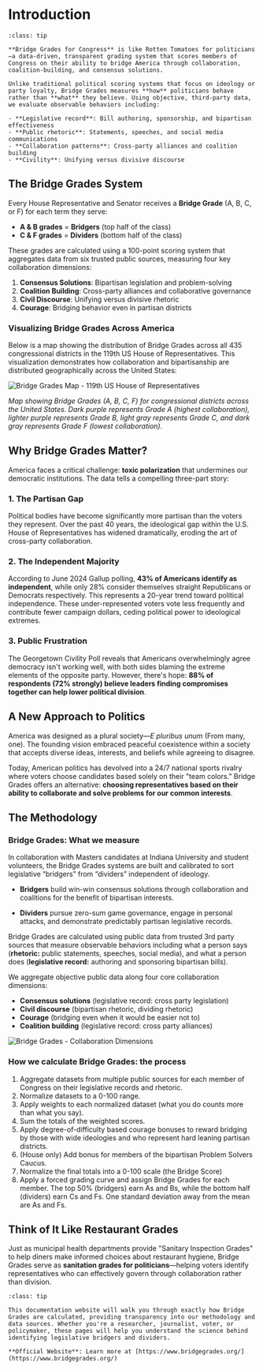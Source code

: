 # **Introduction**

```{admonition} What is Bridge Grades?
:class: tip

**Bridge Grades for Congress** is like Rotten Tomatoes for politicians—a data-driven, transparent grading system that scores members of Congress on their ability to bridge America through collaboration, coalition-building, and consensus solutions.

Unlike traditional political scoring systems that focus on ideology or party loyalty, Bridge Grades measures **how** politicians behave rather than **what** they believe. Using objective, third-party data, we evaluate observable behaviors including:

- **Legislative record**: Bill authoring, sponsorship, and bipartisan effectiveness
- **Public rhetoric**: Statements, speeches, and social media communications
- **Collaboration patterns**: Cross-party alliances and coalition building
- **Civility**: Unifying versus divisive discourse
```

## **The Bridge Grades System**

Every House Representative and Senator receives a **Bridge Grade** (A, B, C, or F) for each term they serve:

- **A & B grades** = **Bridgers** (top half of the class)
- **C & F grades** = **Dividers** (bottom half of the class)

These grades are calculated using a 100-point scoring system that aggregates data from six trusted public sources, measuring four key collaboration dimensions:

1. **Consensus Solutions**: Bipartisan legislation and problem-solving
2. **Coalition Building**: Cross-party alliances and collaborative governance
3. **Civil Discourse**: Unifying versus divisive rhetoric
4. **Courage**: Bridging behavior even in partisan districts

### **Visualizing Bridge Grades Across America**

Below is a map showing the distribution of Bridge Grades across all 435 congressional districts in the 119th US House of Representatives. This visualization demonstrates how collaboration and bipartisanship are distributed geographically across the United States:

![Bridge Grades Map - 119th US House of Representatives](INTRO_IMAGE.png)

*Map showing Bridge Grades (A, B, C, F) for congressional districts across the United States. Dark purple represents Grade A (highest collaboration), lighter purple represents Grade B, light gray represents Grade C, and dark gray represents Grade F (lowest collaboration).*

## **Why Bridge Grades Matter?**

America faces a critical challenge: **toxic polarization** that undermines our democratic institutions. The data tells a compelling three-part story:

### **1. The Partisan Gap**
Political bodies have become significantly more partisan than the voters they represent. Over the past 40 years, the ideological gap within the U.S. House of Representatives has widened dramatically, eroding the art of cross-party collaboration.

### **2. The Independent Majority**
According to June 2024 Gallup polling, **43% of Americans identify as independent**, while only 28% consider themselves straight Republicans or Democrats respectively. This represents a 20-year trend toward political independence. These under-represented voters vote less frequently and contribute fewer campaign dollars, ceding political power to ideological extremes.

### **3. Public Frustration**
The Georgetown Civility Poll reveals that Americans overwhelmingly agree democracy isn't working well, with both sides blaming the extreme elements of the opposite party. However, there's hope: **88% of respondents (72% strongly) believe leaders finding compromises together can help lower political division**.

## **A New Approach to Politics**

America was designed as a plural society—*E pluribus unum* (From many, one). The founding vision embraced peaceful coexistence within a society that accepts diverse ideas, interests, and beliefs while agreeing to disagree.

Today, American politics has devolved into a 24/7 national sports rivalry where voters choose candidates based solely on their "team colors." Bridge Grades offers an alternative: **choosing representatives based on their ability to collaborate and solve problems for our common interests**.

## **The Methodology**

### **Bridge Grades: What we measure**
In collaboration with Masters candidates at Indiana University and student volunteers, the Bridge Grades systems are built and calibrated to sort legislative “bridgers” from “dividers” independent of ideology.

- **Bridgers**  build win-win consensus solutions through collaboration and coalitions for the benefit of bipartisan interests.

- **Dividers** pursue zero-sum game governance, engage in personal attacks, and demonstrate predictably partisan legislative records. 

Bridge Grades are calculated using public data from trusted 3rd party sources that measure observable behaviors including what a person says (**rhetoric:** public statements, speeches, social media), and what a person does (**legislative record:** authoring and sponsoring bipartisan bills).

We aggregate objective public data along four core collaboration dimensions:

- **Consensus solutions** (legislative record: cross party legislation)
- **Civil discourse** (bipartisan rhetoric, dividing rhetoric)
- **Courage** (bridging even when it would be easier not to)
- **Coalition building** (legislative record: cross party alliances)

![Bridge Grades - Collaboration Dimensions](METHODOLOGY_IMAGE.png)

### **How we calculate Bridge Grades: the process**

1. Aggregate datasets from multiple public sources for each member of Congress on their legislative records and rhetoric.
2. Normalize datasets to a 0-100 range.
3. Apply weights to each normalized dataset (what you do counts more than what you say).
4. Sum the totals of the weighted scores.
5. Apply degree-of-difficulty based courage bonuses to reward bridging by those with wide ideologies and who represent hard leaning partisan districts.
6.  (House only) Add bonus for members of the bipartisan Problem Solvers Caucus.
7.  Normalize the final totals into a 0-100 scale (the Bridge Score)
8.  Apply a forced grading curve and assign Bridge Grades for each member. The top 50% (bridgers) earn As and Bs, while the bottom half (dividers) earn Cs and Fs. One standard deviation away from the mean are As and Fs.

## **Think of It Like Restaurant Grades**

Just as municipal health departments provide "Sanitary Inspection Grades" to help diners make informed choices about restaurant hygiene, Bridge Grades serve as **sanitation grades for politicians**—helping voters identify representatives who can effectively govern through collaboration rather than division.

```{admonition} About This Documentation
:class: tip

This documentation website will walk you through exactly how Bridge Grades are calculated, providing transparency into our methodology and data sources. Whether you're a researcher, journalist, voter, or policymaker, these pages will help you understand the science behind identifying legislative bridgers and dividers.
```

```{note}
**Official Website**: Learn more at [https://www.bridgegrades.org/](https://www.bridgegrades.org/)
```


